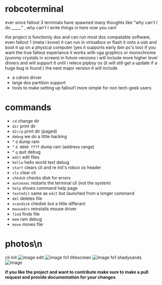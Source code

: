 # robcoterminal
ever since fallout 3 terminals have spawned many thoughts like "why can't I do _____" , why can't I write things in here now you can!

the project is functionly dos and can run most dos compatable software, even fallout 1 (meta i know)
it can run in virtualbox or flash it onto a usb and boot it up on a physical computer (yes it supports early ibm pc's too) if you want the true fallout experiance 
it works with vga graphics or monochrome (yummy crystals in screen) 
in future versions i will include more higher level drivers and will support it until i relece pipboy os (it will still get  a update if a huge bug is found )
the next major version it will include 
- a cdrom driver
- large dos partition support
- tools to make setting up fallout1 more simple for non tech-geek users

# commands
- `cd` change dir
- `dir` print dir
- `dir/p` print dir (paged)
- `debug` we do a little hacking
-   ^ `d` dump ram
-    ^ `d 0000 ffff` dump ram (address range)
-   ^ `q` quit debug
- `edit` edit files
- `hello` hello world text debug
- `start` clears cli and re init's robco os header
- `cls` clear cli
- `chkdsk` checks disk for errors
- `autoexec` restarts the terminal cli (not the system)
- `help` shows command help page
- `textedit` same as `edit` but launched from a longer command
- `del` deletes file
- `scandisk` chkdisk but a little differant
- `mousedrv` reinstalls mouse driver
- `find` finds file
- `mem` ram debug
- `move` moves file
# photos\n
 
cli init
![image](https://github.com/crazysmile11012/robcoterminal/assets/107813207/1fb68cef-8b0f-49d5-98d1-a48d01f1023a)
edit
![image](https://github.com/crazysmile11012/robcoterminal/assets/107813207/0fe14547-5a79-4eaa-8e58-c0752975f2c0)
fo1 titlescreen
![image](https://github.com/crazysmile11012/robcoterminal/assets/107813207/03c61b45-6847-415a-bade-fde4205e69c4)
fo1 shadysands
![image](https://github.com/crazysmile11012/robcoterminal/assets/107813207/fdcfd17f-2b3e-47bd-8ba7-2c21dc59d4b6)

**if you like the project and want to contribute make sure to make a pull request and provide documentation for your changes**
